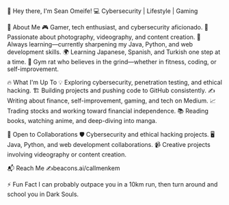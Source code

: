 👋 Hey there, I'm Sean Omeife!
💻 Cybersecurity | Lifestyle | Gaming

🚀 About Me
🎮 Gamer, tech enthusiast, and cybersecurity aficionado.
🎥 Passionate about photography, videography, and content creation.
📖 Always learning—currently sharpening my Java, Python, and web development skills.
🌍 Learning Japanese, Spanish, and Turkish one step at a time.
💪 Gym rat who believes in the grind—whether in fitness, coding, or self-improvement.

🔥 What I'm Up To
💡 Exploring cybersecurity, penetration testing, and ethical hacking.
🏗️ Building projects and pushing code to GitHub consistently.
✍️ Writing about finance, self-improvement, gaming, and tech on Medium.
📈 Trading stocks and working toward financial independence.
📚 Reading books, watching anime, and deep-diving into manga.

🤝 Open to Collaborations
🛡️ Cybersecurity and ethical hacking projects.
🖥️ Java, Python, and web development collaborations.
📹 Creative projects involving videography or content creation.

📬 Reach Me
✍️beacons.ai/callmenkem 

⚡ Fun Fact
I can probably outpace you in a 10km run, then turn around and school you in Dark Souls.
